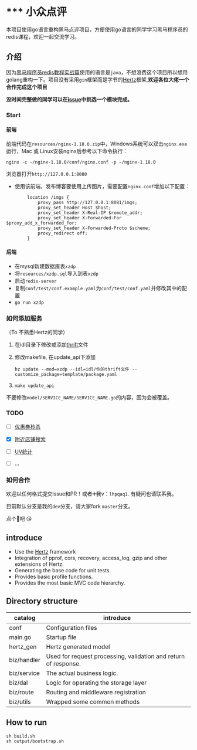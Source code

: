 # *** 小众点评

本项目使用go语言重构黑马点评项目，方便使用go语言的同学学习黑马程序员的redis课程，欢迎一起交流学习。  

## 介绍

因为[黑马程序员redis教程实战篇](https://www.bilibili.com/video/BV1cr4y1671t?p=24  )使用的语言是`java`，不想浪费这个项目所以想用golang重构一下。项目没有采用`gin`框架而是字节的[Hertz](https://www.cloudwego.io/zh/docs/hertz/)框架,**欢迎各位大佬一个合作完成这个项目**  

**没时间完整做的同学可以在[issue](#TODO)中挑选一个模块完成。**  

### Start
#### 前端
前端代码在`resources/nginx-1.18.0.zip`中，Windows系统可以双击`nginx.exe`运行，Mac 或 Linux安装nginx后参考以下命令执行：
```shell
nginx -c ~/nginx-1.18.0/conf/nginx.conf -p ~/nginx-1.18.0
```

浏览器打开`http://127.0.0.1:8080`
* 使用该前端，发布博客要使用上传图片，需要配置`nginx.conf`增加以下配置：
```shell
        location /imgs {
            proxy_pass http://127.0.0.1:8081/imgs;
            proxy_set_header Host $host;
            proxy_set_header X-Real-IP $remote_addr;
            proxy_set_header X-Forwarded-For $proxy_add_x_forwarded_for;
            proxy_set_header X-Forwarded-Proto $scheme;
            proxy_redirect off;
        }
```
#### 后端 
- 在mysql新建数据库表`xzdp`  
- 将`resources/xzdp.sql`导入到表`xzdp`  
- 启动`redis-server`    
- 复制`conf/test/conf.example.yaml`为`conf/test/conf.yaml`并修改其中的配置  
- `go run xzdp`

### 如何添加服务

（To 不熟悉Hertz的同学）  

1. 在idl目录下修改或添加[thrift](https://www.cloudwego.io/zh/docs/hertz/tutorials/toolkit/)文件

2. 修改makefile, 在update_api下添加

	`hz update --mod=xzdp --idl=idl/你的thrift文件 --customize_package=template/package.yaml`

3. `make update_api`

不要修改`model/SERVICE_NAME/SERVICE_NAME.go`的内容，因为会被覆盖。  

### TODO

- [ ] [优惠券秒杀](https://github.com/lhpqaq/xzdp-go/issues/4)
- [x] [附近店铺搜索](https://github.com/lhpqaq/xzdp-go/issues/7)
- [ ] [UV统计](https://github.com/lhpqaq/xzdp-go/issues/9)
- [ ] ...


### 如何合作

欢迎以任何格式提交Issue和PR！或者➕我v：`lhpqaq1`. 有疑问也请联系我。   

目前默认分支是我的`dev`分支，请大家fork `master`分支。   

点个🌟吧 😘   



## introduce 

- Use the [Hertz](https://github.com/cloudwego/hertz/) framework
- Integration of pprof, cors, recovery, access_log, gzip and other extensions of Hertz.
- Generating the base code for unit tests.
- Provides basic profile functions.
- Provides the most basic MVC code hierarchy.

## Directory structure

|  catalog   | introduce  |
|  ----  | ----  |
| conf  | Configuration files |
| main.go  | Startup file |
| hertz_gen  | Hertz generated model |
| biz/handler  | Used for request processing, validation and return of response. |
| biz/service  | The actual business logic. |
| biz/dal  | Logic for operating the storage layer |
| biz/route  | Routing and middleware registration |
| biz/utils  | Wrapped some common methods |

## How to run

```shell
sh build.sh
sh output/bootstrap.sh
```
